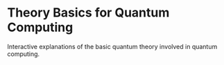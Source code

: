 # Theory Basics for Quantum Computing
Interactive explanations of the basic quantum theory involved in quantum computing.
